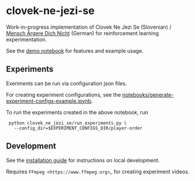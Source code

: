# clovek-ne-jezi-se

Work-in-progress implementation of Clovek Ne Jezi Se (Slovenian) / [Mensch Ärgere Dich Nicht](https://de.wikipedia.org/wiki/Mensch_%C3%A4rgere_Dich_nicht) (German) for reinforcement learning experimentation.

See the [demo notebook](notebooks/demo.ipynb) for features and example usage.

## Experiments

Exeriments can be run via configuration json files.

For creating experiment configurations, see the [notebooks/generate-experiment-configs-example.ipynb](notebooks/generate-experiment-configs-example.ipynb).

To run the experiments created in the above notebook, run

```console
 python clovek_ne_jezi_se/run_experiments.py \
   --config_dir=$EXPERIMENT_CONFIGS_DIR/player-order
```

## Development

See the [installation guide](docs/source/INSTALL.rst) for instructions on local development.

Requires `FFmpeg <https://www.ffmpeg.org>`_ for creating experiment videos.
